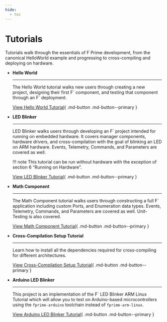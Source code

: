 ```yaml
---
hide:
  - toc
---
```


# Tutorials

Tutorials walk through the essentials of F Prime development, from the canonical HelloWorld example and progressing to cross-compiling and deploying on hardware.

<div class="grid cards" markdown>

-   <span class="card-title">__Hello World__</span>

    ---

    The Hello World tutorial walks new users through creating a new project, designing their first F´ component, and testing that component through an F´ deployment.

    [View Hello World Tutorial](../../tutorials-hello-world/docs/hello-world/){ .md-button .md-button--primary }

-   <span class="card-title">__LED Blinker__</span>

    ---

    LED Blinker walks users through developing an F´ project intended for running on embedded hardware. It covers manager components, hardware drivers, and cross-compilation with the goal of blinking an LED on ARM hardware. Events, Telemetry, Commands, and Parameters are covered as well.

    !!! note
        This tutorial can be run without hardware with the exception of section 6 “Running on Hardware”.

    [View LED Blinker Tutorial](../../tutorials-led-blinker/docs/led-blinker/){ .md-button .md-button--primary }

-   <span class="card-title">__Math Component__</span>

    ---

    The Math Component tutorial walks users through constructing a full F´ application including custom Ports, and Enumeration data types. Events, Telemetry, Commands, and Parameters are covered as well. Unit-Testing is also covered.

    [View Math Component Tutorial](../../tutorials-math-component/docs/math-component/){ .md-button .md-button--primary }

-   <span class="card-title">__Cross-Compilation Setup Tutorial__</span>

    ---

    Learn how to install all the dependencies required for cross-compiling for different architectures.

    [View Cross-Compilation Setup Tutorial](cross-compilation.md){ .md-button .md-button--primary }

-   <span class="card-title">__Arduino LED Blinker__</span>

    ---

    This project is an implementation of the F´ LED Blinker ARM Linux Tutorial which will allow you to test on Arduino-based microcontrollers using the `fprime-arduino` toolchain instead of `fprime-arm-linux`.

    [View Arduino LED Blinker Tutorial](../../tutorials-arduino-led-blinker/docs/arduino-led-blinker/){ .md-button .md-button--primary }


</div>